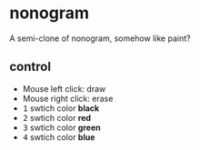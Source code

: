 #  nonogram

A semi-clone of nonogram, somehow like paint?

## control

- Mouse left click: draw
- Mouse right click: erase
- <kbd>1</kbd> swtich color **black**
- <kbd>2</kbd> swtich color **red**
- <kbd>3</kbd> swtich color **green**
- <kbd>4</kbd> swtich color **blue**
